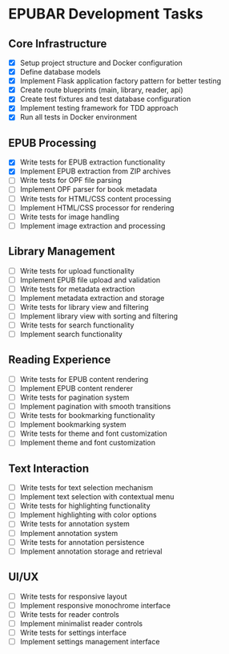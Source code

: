 # EPUBAR Development Tasks

## Core Infrastructure

- [x] Setup project structure and Docker configuration
- [x] Define database models
- [x] Implement Flask application factory pattern for better testing
- [x] Create route blueprints (main, library, reader, api)
- [x] Create test fixtures and test database configuration
- [x] Implement testing framework for TDD approach
- [x] Run all tests in Docker environment

## EPUB Processing

- [x] Write tests for EPUB extraction functionality
- [x] Implement EPUB extraction from ZIP archives
- [ ] Write tests for OPF file parsing
- [ ] Implement OPF parser for book metadata
- [ ] Write tests for HTML/CSS content processing
- [ ] Implement HTML/CSS processor for rendering
- [ ] Write tests for image handling
- [ ] Implement image extraction and processing

## Library Management

- [ ] Write tests for upload functionality
- [ ] Implement EPUB file upload and validation
- [ ] Write tests for metadata extraction
- [ ] Implement metadata extraction and storage
- [ ] Write tests for library view and filtering
- [ ] Implement library view with sorting and filtering
- [ ] Write tests for search functionality
- [ ] Implement search functionality

## Reading Experience

- [ ] Write tests for EPUB content rendering
- [ ] Implement EPUB content renderer
- [ ] Write tests for pagination system
- [ ] Implement pagination with smooth transitions
- [ ] Write tests for bookmarking functionality
- [ ] Implement bookmarking system
- [ ] Write tests for theme and font customization
- [ ] Implement theme and font customization

## Text Interaction

- [ ] Write tests for text selection mechanism
- [ ] Implement text selection with contextual menu
- [ ] Write tests for highlighting functionality
- [ ] Implement highlighting with color options
- [ ] Write tests for annotation system
- [ ] Implement annotation system
- [ ] Write tests for annotation persistence
- [ ] Implement annotation storage and retrieval

## UI/UX

- [ ] Write tests for responsive layout
- [ ] Implement responsive monochrome interface
- [ ] Write tests for reader controls
- [ ] Implement minimalist reader controls
- [ ] Write tests for settings interface
- [ ] Implement settings management interface
